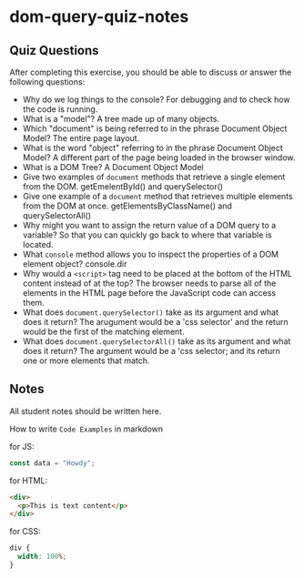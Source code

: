 # dom-query-quiz-notes

## Quiz Questions

After completing this exercise, you should be able to discuss or answer the following questions:

- Why do we log things to the console?
For debugging and to check how the code is running.
- What is a "model"?
A tree made up of many objects.
- Which "document" is being referred to in the phrase Document Object Model?
The entire page layout.
- What is the word "object" referring to in the phrase Document Object Model?
A different part of the page being loaded in the browser window.
- What is a DOM Tree?
A Document Object Model
- Give two examples of `document` methods that retrieve a single element from the DOM.
getEmelentById()  and querySelector()
- Give one example of a `document` method that retrieves multiple elements from the DOM at once.
getElementsByClassName()  and  querySelectorAll()
- Why might you want to assign the return value of a DOM query to a variable?
So that you can quickly go back to where that variable is located.
- What `console` method allows you to inspect the properties of a DOM element object?
console.dir
- Why would a `<script>` tag need to be placed at the bottom of the HTML content instead of at the top?
The browser needs to parse all of the elements in the HTML page before the JavaScript code can access them.
- What does `document.querySelector()` take as its argument and what does it return?
The arugument would be a 'css selector' and the return would be the first of the matching element.
- What does `document.querySelectorAll()` take as its argument and what does it return?
The argument would be a 'css selector; and its return one or more elements that match.

## Notes

All student notes should be written here.


How to write `Code Examples` in markdown

for JS:

```javascript
const data = "Howdy";
```

for HTML:

```html
<div>
  <p>This is text content</p>
</div>
```

for CSS:

```css
div {
  width: 100%;
}
```
